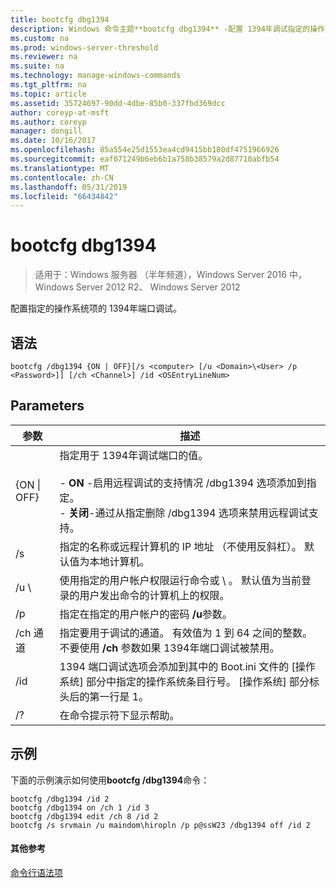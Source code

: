```yaml
---
title: bootcfg dbg1394
description: Windows 命令主题**bootcfg dbg1394** -配置 1394年调试指定的操作系统条目的端口
ms.custom: na
ms.prod: windows-server-threshold
ms.reviewer: na
ms.suite: na
ms.technology: manage-windows-commands
ms.tgt_pltfrm: na
ms.topic: article
ms.assetid: 35724697-90dd-4dbe-85b0-337fbd369dcc
author: coreyp-at-msft
ms.author: coreyp
manager: dongill
ms.date: 10/16/2017
ms.openlocfilehash: 85a554e25d1553ea4cd9415bb180df4751966926
ms.sourcegitcommit: eaf071249b6eb6b1a758b38579a2d87710abfb54
ms.translationtype: MT
ms.contentlocale: zh-CN
ms.lasthandoff: 05/31/2019
ms.locfileid: "66434842"
---
```

# <a name="bootcfg-dbg1394"></a>bootcfg dbg1394

>适用于：Windows 服务器 （半年频道），Windows Server 2016 中，Windows Server 2012 R2、 Windows Server 2012

配置指定的操作系统项的 1394年端口调试。

## <a name="syntax"></a>语法
```
bootcfg /dbg1394 {ON | OFF}[/s <computer> [/u <Domain>\<User> /p <Password>]] [/ch <Channel>] /id <OSEntryLineNum>
```
## <a name="parameters"></a>Parameters

|      参数       |                                                                                                                                           描述                                                                                                                                            |
|----------------------|--------------------------------------------------------------------------------------------------------------------------------------------------------------------------------------------------------------------------------------------------------------------------------------------------|
|   {ON &#124; OFF}    | 指定用于 1394年调试端口的值。<br /><br />-   **ON** -启用远程调试的支持情况 /dbg1394 选项添加到指定<OSEntryLineNum>。<br />-   **关闭**-通过从指定删除 /dbg1394 选项来禁用远程调试支持<OSEntryLineNum>。 |
|    /s <computer>     |                                                                                        指定的名称或远程计算机的 IP 地址 （不使用反斜杠）。 默认值为本地计算机。                                                                                        |
| /u <Domain>\\<User>  |                                               使用指定的用户帐户权限运行命令<User>或<Domain> \\ <User>。 默认值为当前登录的用户发出命令的计算机上的权限。                                               |
|    /p <Password>     |                                                                                                      指定在指定的用户帐户的密码 **/u**参数。                                                                                                       |
|     /ch 通道      |                                                           指定要用于调试的通道。 有效值为 1 到 64 之间的整数。 不要使用 **/ch** <Channel>参数如果 1394年端口调试被禁用。                                                           |
| /id <OSEntryLineNum> |                                  1394 端口调试选项会添加到其中的 Boot.ini 文件的 [操作系统] 部分中指定的操作系统条目行号。 [操作系统] 部分标头后的第一行是 1。                                  |
|          /?          |                                                                                                                               在命令提示符下显示帮助。                                                                                                                               |

## <a name="BKMK_examples"></a>示例
下面的示例演示如何使用**bootcfg /dbg1394**命令：
```
bootcfg /dbg1394 /id 2 
bootcfg /dbg1394 on /ch 1 /id 3 
bootcfg /dbg1394 edit /ch 8 /id 2 
bootcfg /s srvmain /u maindom\hiropln /p p@ssW23 /dbg1394 off /id 2
```
#### <a name="additional-references"></a>其他参考
[命令行语法项](command-line-syntax-key.md)
